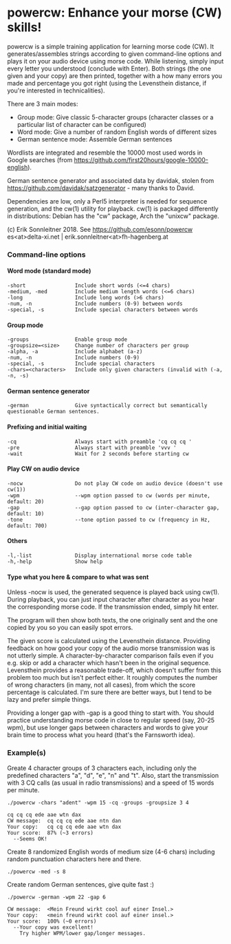 # powercw: Enhance your morse (CW) skills!

powercw is a simple training application for learning morse code (CW). It
generates/assembles strings according to given command-line options and plays it
on your audio device using morse code. While listening, simply input every
letter you understood (conclude with Enter). Both strings (the one given and
your copy) are then printed, together with a how many errors you made and
percentage you got right (using the Levensthein distance, if you're interested
in technicalities).

There are 3 main modes:
* Group mode: Give classic 5-character groups (character classes or 
    a particular list of character can be configured)
* Word mode: Give a number of random English words of different sizes
* German sentence mode: Assemble German sentences

Wordlists are integrated and resemble the 10000 most used words in Google
searches (from https://github.com/first20hours/google-10000-english).

German sentence generator and associated data by davidak, stolen from
https://github.com/davidak/satzgenerator - many thanks to David.

Dependencies are low, only a Perl5 interpreter is needed for sequence
generation, and the cw(1) utility for playback. cw(1) is packaged 
differently in distributions: Debian has the "cw" package, Arch the "unixcw"
package.

(c) Erik Sonnleitner 2018. See https://github.com/esonn/powercw
    es&lt;at&gt;delta-xi.net | erik.sonnleitner&lt;at&gt;fh-hagenberg.at


### Command-line options
#### Word mode (standard mode)
    -short                Include short words (<=4 chars)
    -medium, -med         Include medium length words (<=6 chars)
    -long                 Include long words (>6 chars)
    -num, -n              Include numbers (0-9) between words
    -special, -s          Include special characters between words

#### Group mode
    -groups               Enable group mode
    -groupsize=<size>     Change number of characters per group
    -alpha, -a            Include alphabet (a-z)
    -num, -n              Include numbers (0-9)
    -special, -s          Include special characters
    -chars=<characters>   Include only given characters (invalid with (-a, -n, -s)

#### German sentence generator
    -german               Give syntactically correct but semantically questionable German sentences.

#### Prefixing and initial waiting
    -cq                   Always start with preamble 'cq cq cq '
    -pre                  Always start with preamble 'vvv '
    -wait                 Wait for 2 seconds before starting cw

#### Play CW on audio device
    -nocw                 Do not play CW code on audio device (doesn't use cw(1))
    -wpm                  --wpm option passed to cw (words per minute, default: 20)
    -gap                  --gap option passed to cw (inter-character gap, default: 10)
    -tone                 --tone option passed to cw (frequency in Hz, default: 700)

#### Others
    -l,-list              Display international morse code table
    -h,-help              Show help


#### Type what you here & compare to what was sent
Unless -nocw is used, the generated sequence is played back using cw(1). During
playback, you can just input character after character as you hear the
corresponding morse code. If the transmission ended, simply hit enter.

The program will then show both texts, the one originally sent and the one
copied by you so you can easily spot errors.

The given score is calculated using the Levensthein distance. Providing feedback
on how good your copy of the audio morse transmission was is not utterly simple.
A character-by-character comparison fails even if you e.g. skip or add
a character which hasn't been in the original sequence. Levensthein provides
a reasonable trade-off, which doesn't suffer from this problem too much but
isn't perfect either. It roughly computes the number of wrong characters (in
many, not all cases), from which the score percentage is calculated.
I'm sure there are better ways, but I tend to be lazy and prefer simple things.

Providing a longer gap with -gap is a good thing to start with. You should
practice understanding morse code in close to regular speed (say, 20-25 wpm),
but use longer gaps between characters and words to give your brain time to
process what you heard (that's the Farnsworth idea).

### Example(s)
Greate 4 character groups of 3 characters each, including only the predefined
characters "a", "d", "e", "n" and "t". Also, start the transmission with
3 CQ calls (as usual in radio transmissions) and a speed of 15 words per
minute.

    ./powercw -chars "adent" -wpm 15 -cq -groups -groupsize 3 4

    cq cq cq ede aae wtn dax 
    CW message:  cq cq cq ede aae ntn dan
    Your copy:   cq cq cq ede aae wtn dax 
    Your score:  87% (~3 errors)
      --Seems OK!

Create 8 randomized English words of medium size (4-6 chars) including random
punctuation characters here and there.

    ./powercw -med -s 8

Create random German sentences, give quite fast :)

    ./powercw -german -wpm 22 -gap 6

    CW message:  <Mein Freund wirkt cool auf einer Insel.>
    Your copy:   <mein freund wirkt cool auf einer insel.>
    Your score:  100% (~0 errors)
      --Your copy was excellent!
        Try higher WPM/lower gap/longer messages.

